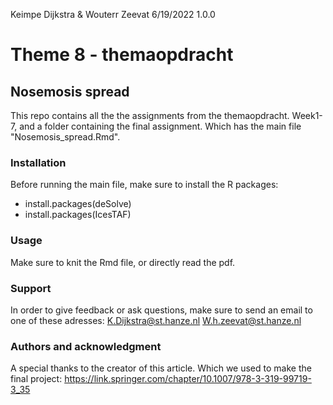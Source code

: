 Keimpe Dijkstra & Wouterr Zeevat
6/19/2022
1.0.0

# Theme 8 - themaopdracht
## Nosemosis spread

This repo contains all the the assignments from the themaopdracht. Week1-7, and a folder containing the final assignment. Which has the main file "Nosemosis_spread.Rmd".

### Installation
Before running the main file, make sure to install the R packages:
- install.packages(deSolve)
- install.packages(IcesTAF)

### Usage
Make sure to knit the Rmd file, or directly read the pdf.

### Support
In order to give feedback or ask questions, make sure to send an email to one of these adresses:
K.Dijkstra@st.hanze.nl
W.h.zeevat@st.hanze.nl

### Authors and acknowledgment
A special thanks to the creator of this article. Which we used to make the final project: https://link.springer.com/chapter/10.1007/978-3-319-99719-3_35
